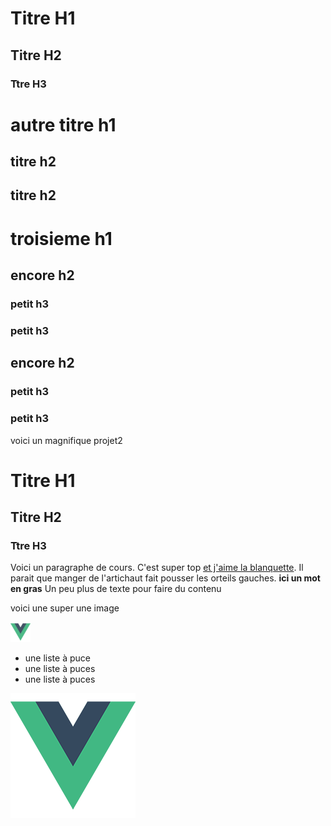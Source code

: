 # Titre H1
## Titre H2
### Ttre H3


# autre titre h1

## titre h2

## titre h2


# troisieme h1

## encore h2

### petit h3

### petit h3

## encore h2

### petit h3

### petit h3

voici un magnifique projet2

# Titre H1
## Titre H2
### Ttre H3

Voici un paragraphe de cours. C'est super top [et j'aime la blanquette](www.google.com). 
Il parait que manger de l'artichaut fait pousser les orteils gauches. **ici un mot en gras** Un peu plus de texte pour faire du contenu

voici une super une image 

![image](../../../dist/img/icons/favicon-32x32.png)

- une liste à puce
- une liste à puces
- une liste à puces

![logo](../../assets/logo.png)